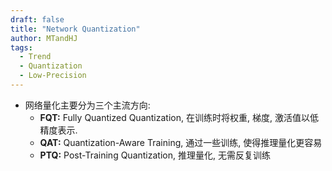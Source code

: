 ```yaml
---
draft: false
title: "Network Quantization"
author: MTandHJ
tags:
  - Trend
  - Quantization
  - Low-Precision
---
```



- 网络量化主要分为三个主流方向:
    - **FQT:** Fully Quantized Quantization, 在训练时将权重, 梯度, 激活值以低精度表示.
    - **QAT:** Quantization-Aware Training, 通过一些训练, 使得推理量化更容易
    - **PTQ:** Post-Training Quantization, 推理量化, 无需反复训练

<!-- 使用更高效的CSS加载方式 -->
<link rel="stylesheet" href="/css/timeline.css">

<div id="timeline">
  <!-- 时间线将由 JavaScript 自动生成 -->
</div>

<script>
// 时间线数据
window.timelineData = [

  {
    "date": "2025-05-02",
    "title": "Low-Precision Training of Large Language Models: Methods, Challenges, and Opportunities",
    "description": "Survey, 调研了一系列低精度训练方法",
    "paperUrl": "https://arxiv.org/abs/2505.01043",
    "importance": "novel"
  },

  {
    "date": "2023-06-21",
    "title": "Training Transformers with 4-bit Integers",
    "description": "4-bit FQT, 针对 transformers 4-bit 量化提出了一系列解决方法",
    "paperUrl": "https://arxiv.org/pdf/2306.11987",
    "importance": "novel"
  },

  {
    "date": "2023-06-01",
    "title": "AWQ",
    "description": "4-bit PTQ, 通过 Weight, Activation 的互补 Scaling 解决激活值的异常值",
    "paperUrl": "https://arxiv.org/abs/2306.00978",
    "importance": "seminal"
  },

  {
    "date": "2021-12-19",
    "title": "LUQ",
    "description": "4-bit QAT, 通过 Logarithmic Unbiased Quantization 来更好地适应对数形状的梯度分布",
    "paperUrl": "https://arxiv.org/abs/2112.10769",
    "importance": "emmm"
  },

  {
    "date": "2021-01-25",
    "title": "CPT",
    "description": "Cyclic Precision Training, 类似 CosineAnnealingWarmRestarts 的 Precision 循环机制",
    "paperUrl": "https://www.mtandhj.com/posts/cpt/",
    "importance": "novel"
  },

  {
    "date": "2020-06-01",
    "title": "Ultra-Low Precision 4-bit Training of Deep Neural Networks",
    "description": "4-bit FQT, 提出一种特殊的 FP4 format 以及 Grad Scale 机制来实现 4-bit 量化",
    "paperUrl": "https://proceedings.neurips.cc/paper_files/paper/2020/file/13b919438259814cd5be8cb45877d577-Paper.pdf",
    "importance": "emmm"
  },

  {
    "date": "2019-04-26",
    "title": "SWALP",
    "description": "FQT, 通过 Stochastic Weight Averaging 稳定低精度训练",
    "paperUrl": "https://www.mtandhj.com/posts/swalp",
    "importance": "emmm"
  },

  {
    "date": "2019-01-23",
    "title": "Backprop with Approximate Activations for Memory-efficient Network Training",
    "description": "针对使用 BatchNorm, ReLU 特殊的反向传播机制",
    "paperUrl": "https://arxiv.org/abs/1901.07988",
    "importance": "emmm"
  },

  {
    "date": "2019-01-01",
    "title": "HAWQ",
    "description": "QAT, 通过首特征值确定 block 所需的 bitwidth, 并通过 multi-state fine-tuning 恢复精度",
    "paperUrl": "https://ieeexplore.ieee.org/document/9009512/",
    "importance": "emmm"
  },

  {
    "date": "2018-12-19",
    "title": "Training Deep Neural Networks with 8-bit Floating Point Numbers",
    "description": "8-bit FQT, 特殊的 FP8 格式 + Chunk-based accumulation + stochastic rounding",
    "paperUrl": "https://arxiv.org/abs/1812.08011",
    "importance": "novel"
  },

  {
    "date": "2018-05-25",
    "title": "Range Batch Normalization",
    "description": "8-bit FQT, 改进低精度训练中 BN 的数值不稳定的问题",
    "paperUrl": "https://arxiv.org/abs/1805.11046",
    "importance": "novel"
  },

  {
    "date": "2017-10-10",
    "title": "Mixed Precision Training",
    "description": "FQT, FP16 混合精度训练的开山之作",
    "paperUrl": "https://arxiv.org/abs/1710.03740",
    "importance": "seminal"
  },

  {
    "date": "2017-02-10",
    "title": "INQ",
    "description": "QAT, 一步一步地量化网络",
    "paperUrl": "https://arxiv.org/abs/1702.03044",
    "importance": "emmm"
  },

  {
    "date": "2015-02-09",
    "title": "Deep Learning with Limited Numerical Precision",
    "description": "深度学习中初步尝试低精度训练, 提出了很多 tricks",
    "paperUrl": "https://arxiv.org/abs/1502.02551",
    "importance": "emmm"
  },


];
</script>

<!-- 使用defer属性延迟执行脚本，不阻塞页面渲染 -->
<script src="/js/timeline.js" defer></script>